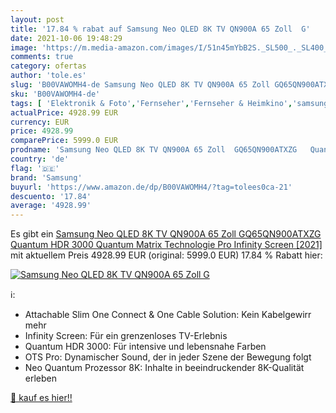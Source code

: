 ```yaml
---
layout: post
title: '17.84 % rabat auf Samsung Neo QLED 8K TV QN900A 65 Zoll  G'
date: 2021-10-06 19:48:29
image: 'https://m.media-amazon.com/images/I/51n45mYbB2S._SL500_._SL400_.jpg'
comments: true
category: ofertas
author: 'tole.es'
slug: 'B00VAWOMH4-de Samsung Neo QLED 8K TV QN900A 65 Zoll GQ65QN900ATXZG...'
sku: 'B00VAWOMH4-de'
tags: [ 'Elektronik & Foto','Fernseher','Fernseher & Heimkino','samsung', ]
actualPrice: 4928.99 EUR
currency: EUR
price: 4928.99
comparePrice: 5999.0 EUR
prodname: 'Samsung Neo QLED 8K TV QN900A 65 Zoll  GQ65QN900ATXZG   Quantum HDR 3000  Quantum Matrix Technologie Pro  Infinity Screen [2021]'
country: 'de'
flag: '🇩🇪'
brand: 'Samsung'
buyurl: 'https://www.amazon.de/dp/B00VAWOMH4/?tag=tolees0ca-21'
descuento: '17.84'
average: '4928.99'
---
```


Es gibt ein [Samsung Neo QLED 8K TV QN900A 65 Zoll  GQ65QN900ATXZG   Quantum HDR 3000  Quantum Matrix Technologie Pro  Infinity Screen [2021]](https://www.amazon.de/dp/B00VAWOMH4/?tag=tolees0ca-21) mit aktuellem Preis 4928.99 EUR (original: 5999.0 EUR) 17.84 % Rabatt hier:

[![Samsung Neo QLED 8K TV QN900A 65 Zoll  G](https://m.media-amazon.com/images/I/51n45mYbB2S._SL500_._SL400_.jpg)](https://www.amazon.de/dp/B00VAWOMH4/?tag=tolees0ca-21)

ℹ️:

- Attachable Slim One Connect & One Cable Solution: Kein Kabelgewirr mehr
- Infinity Screen: Für ein grenzenloses TV-Erlebnis
- Quantum HDR 3000: Für intensive und lebensnahe Farben
- OTS Pro: Dynamischer Sound, der in jeder Szene der Bewegung folgt
- Neo Quantum Prozessor 8K: Inhalte in beeindruckender 8K-Qualität erleben

[🛒 kauf es hier!!](https://www.amazon.de/dp/B00VAWOMH4/?tag=tolees0ca-21)
